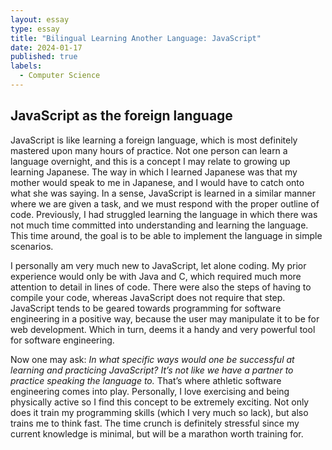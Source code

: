 ```yaml
---
layout: essay
type: essay
title: "Bilingual Learning Another Language: JavaScript"
date: 2024-01-17
published: true
labels:
  - Computer Science
---
```


## JavaScript as the foreign language

JavaScript is like learning a foreign language, which is most definitely mastered upon many hours of practice. Not one person can learn a language overnight, and this is a concept I may relate to growing up learning Japanese. The way in which I learned Japanese was that my mother would speak to me in Japanese, and I would have to catch onto what she was saying. In a sense, JavaScript is learned in a similar manner where we are given a task, and we must respond with the proper outline of code. Previously, I had struggled learning the language in which there was not much time committed into understanding and learning the language. This time around, the goal is to be able to implement the language in simple scenarios. 

I personally am very much new to JavaScript, let alone coding. My prior experience would only be with Java and C, which required much more attention to detail in lines of code. There were also the steps of having to compile your code, whereas JavaScript does not require that step. JavaScript tends to be geared towards programming for software engineering in a positive way, because the user may manipulate it to be for web development. Which in turn, deems it a handy and very powerful tool for software engineering. 

Now one may ask: *In what specific ways would one be successful at learning and practicing JavaScript? It’s not like we have a partner to practice speaking the language to.* That’s where athletic software engineering comes into play. Personally, I love exercising and being physically active so I find this concept to be extremely exciting. Not only does it train my programming skills (which I very much so lack), but also trains me to think fast. The time crunch is definitely stressful since my current knowledge is minimal, but will be a marathon worth training for. 
